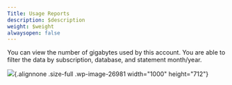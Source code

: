 ```yaml
---
Title: Usage Reports
description: $description
weight: $weight
alwaysopen: false
---
```

You can view the number of gigabytes used by this account. You are able
to filter the data by subscription, database, and statement month/year.

![](/wp-content/uploads/2017/04/usage_report.png){.alignnone .size-full
.wp-image-26981 width="1000" height="712"}
